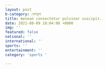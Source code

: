 ```yaml
---
layout: post
b-category: খেলাধুলা
title: Aenean consectetur pulvinar suscipit.
date: 2021-08-09 18:04:00 +0000
img: ''
featured: false
national: ''
international: ''
sports: ''
entertainment: ''
category: 'sports '

---
```

